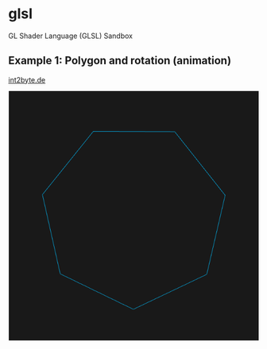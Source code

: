 # glsl
GL Shader Language (GLSL) Sandbox

## Example 1: Polygon and rotation (animation)
[int2byte.de](https://www.int2byte.de/public/glsl/00-polygon/main.html)

![Polygon](/00-polygon/screenshot.png)

